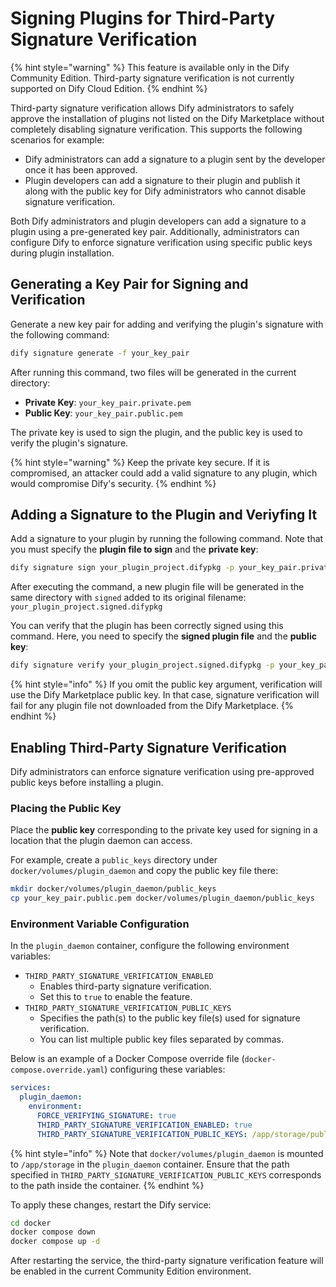 # Signing Plugins for Third-Party Signature Verification

{% hint style="warning" %}
This feature is available only in the Dify Community Edition. Third-party signature verification is not currently supported on Dify Cloud Edition.
{% endhint %}

Third-party signature verification allows Dify administrators to safely approve the installation of plugins not listed on the Dify Marketplace without completely disabling signature verification. This supports the following scenarios for example:

* Dify administrators can add a signature to a plugin sent by the developer once it has been approved.
* Plugin developers can add a signature to their plugin and publish it along with the public key for Dify administrators who cannot disable signature verification.

Both Dify administrators and plugin developers can add a signature to a plugin using a pre-generated key pair. Additionally, administrators can configure Dify to enforce signature verification using specific public keys during plugin installation.

## Generating a Key Pair for Signing and Verification

Generate a new key pair for adding and verifying the plugin's signature with the following command:

```bash
dify signature generate -f your_key_pair
```

After running this command, two files will be generated in the current directory:

* **Private Key**: `your_key_pair.private.pem`
* **Public Key**: `your_key_pair.public.pem`

The private key is used to sign the plugin, and the public key is used to verify the plugin's signature.

{% hint style="warning" %}
Keep the private key secure. If it is compromised, an attacker could add a valid signature to any plugin, which would compromise Dify's security.
{% endhint %}

## Adding a Signature to the Plugin and Veriyfing It

Add a signature to your plugin by running the following command. Note that you must specify the **plugin file to sign** and the **private key**:

```bash
dify signature sign your_plugin_project.difypkg -p your_key_pair.private.pem
```

After executing the command, a new plugin file will be generated in the same directory with `signed` added to its original filename: `your_plugin_project.signed.difypkg`

You can verify that the plugin has been correctly signed using this command. Here, you need to specify the **signed plugin file** and the **public key**:

```bash
dify signature verify your_plugin_project.signed.difypkg -p your_key_pair.public.pem
```

{% hint style="info" %}
If you omit the public key argument, verification will use the Dify Marketplace public key. In that case, signature verification will fail for any plugin file not downloaded from the Dify Marketplace.
{% endhint %}

## Enabling Third-Party Signature Verification

Dify administrators can enforce signature verification using pre-approved public keys before installing a plugin.

### Placing the Public Key

Place the **public key** corresponding to the private key used for signing in a location that the plugin daemon can access.

For example, create a `public_keys` directory under `docker/volumes/plugin_daemon` and copy the public key file there:

```bash
mkdir docker/volumes/plugin_daemon/public_keys
cp your_key_pair.public.pem docker/volumes/plugin_daemon/public_keys
```

### Environment Variable Configuration

In the `plugin_daemon` container, configure the following environment variables:

* `THIRD_PARTY_SIGNATURE_VERIFICATION_ENABLED`
  * Enables third-party signature verification.
  * Set this to `true` to enable the feature.
* `THIRD_PARTY_SIGNATURE_VERIFICATION_PUBLIC_KEYS`
  * Specifies the path(s) to the public key file(s) used for signature verification.
  * You can list multiple public key files separated by commas.

Below is an example of a Docker Compose override file (`docker-compose.override.yaml`) configuring these variables:

```yaml
services:
  plugin_daemon:
    environment:
      FORCE_VERIFYING_SIGNATURE: true
      THIRD_PARTY_SIGNATURE_VERIFICATION_ENABLED: true
      THIRD_PARTY_SIGNATURE_VERIFICATION_PUBLIC_KEYS: /app/storage/public_keys/your_key_pair.public.pem
```

{% hint style="info" %}
Note that `docker/volumes/plugin_daemon` is mounted to `/app/storage` in the `plugin_daemon` container. Ensure that the path specified in `THIRD_PARTY_SIGNATURE_VERIFICATION_PUBLIC_KEYS` corresponds to the path inside the container.
{% endhint %}

To apply these changes, restart the Dify service:

```bash
cd docker
docker compose down
docker compose up -d
```

After restarting the service, the third-party signature verification feature will be enabled in the current Community Edition environment.
